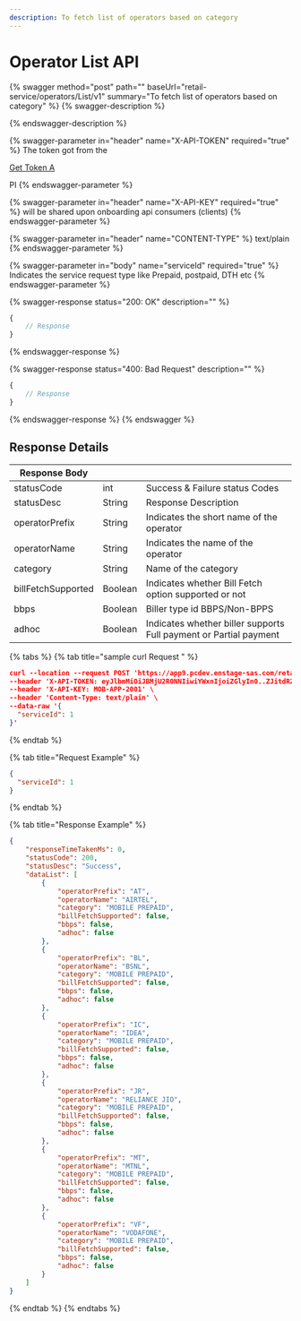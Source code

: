 ```yaml
---
description: To fetch list of operators based on category
---
```


# Operator List API

{% swagger method="post" path="" baseUrl="<domain>retail-service/operators/List/v1" summary="To fetch list of operators based on category" %}
{% swagger-description %}

{% endswagger-description %}

{% swagger-parameter in="header" name="X-API-TOKEN" required="true" %}
The token got from the 

[Get Token A](../../../market-place/api-specification/version-1/get-token-api.md)

PI
{% endswagger-parameter %}

{% swagger-parameter in="header" name="X-API-KEY" required="true" %}
will be shared upon onboarding api consumers (clients)
{% endswagger-parameter %}

{% swagger-parameter in="header" name="CONTENT-TYPE" %}
text/plain
{% endswagger-parameter %}

{% swagger-parameter in="body" name="serviceId" required="true" %}
Indicates the service request type like Prepaid, postpaid, DTH etc
{% endswagger-parameter %}

{% swagger-response status="200: OK" description="" %}
```javascript
{
    // Response
}
```
{% endswagger-response %}

{% swagger-response status="400: Bad Request" description="" %}
```javascript
{
    // Response
}
```
{% endswagger-response %}
{% endswagger %}

## Response Details

| Response Body      |         |                                                                     |
| ------------------ | ------- | ------------------------------------------------------------------- |
| statusCode         | int     | Success & Failure status Codes                                      |
| statusDesc         | String  | Response Description                                                |
| operatorPrefix     | String  | Indicates the short name of the operator                            |
| operatorName       | String  | Indicates the name of the operator                                  |
| category           | String  | Name of the category                                                |
| billFetchSupported | Boolean | Indicates whether Bill Fetch option supported or not                |
| bbps               | Boolean | Biller type id BBPS/Non-BPPS                                        |
| adhoc              | Boolean | Indicates whether biller supports   Full payment or Partial payment |

{% tabs %}
{% tab title="sample curl  Request " %}
```json
curl --location --request POST 'https://app9.pcdev.enstage-sas.com/retail-service/operators/List/v1' \
--header 'X-API-TOKEN: eyJlbmMiOiJBMjU2R0NNIiwiYWxnIjoiZGlyIn0..ZJitdRZXJMeJkxFz.PuV48dCHwNI8gt0u1p7wVo8MiLNgyC5BfCkz7Qvpn2NNzXHEgVsfhd4AAHyCq0-FpMHBd5_kR2yZw-fZ-ZQHIqgT-PUOy4H9w1OBDuw0jWfcRtPnT8BNV1bDO7OvVKBplVksyifTLIYX5zFu4HfmHXygEBvv11sL8WUVHyTH8QgLMHLu2qT7l0UBTGHD8pgcZeZAQFdEXPpkglbRVdOedUda7Am1-NSvPLch5s1vyxRNrlR--8xzlfE5munVeYp8ln6L1A.foUnrZNCjNqEcoA_6u9SOw' \
--header 'X-API-KEY: MOB-APP-2001' \
--header 'Content-Type: text/plain' \
--data-raw '{
  "serviceId": 1
}'
```


{% endtab %}

{% tab title="Request Example" %}
```json
{
  "serviceId": 1
}
```


{% endtab %}

{% tab title="Response Example" %}
```json
{
    "responseTimeTakenMs": 0,
    "statusCode": 200,
    "statusDesc": "Success",
    "dataList": [
        {
            "operatorPrefix": "AT",
            "operatorName": "AIRTEL",
            "category": "MOBILE PREPAID",
            "billFetchSupported": false,
            "bbps": false,
            "adhoc": false
        },
        {
            "operatorPrefix": "BL",
            "operatorName": "BSNL",
            "category": "MOBILE PREPAID",
            "billFetchSupported": false,
            "bbps": false,
            "adhoc": false
        },
        {
            "operatorPrefix": "IC",
            "operatorName": "IDEA",
            "category": "MOBILE PREPAID",
            "billFetchSupported": false,
            "bbps": false,
            "adhoc": false
        },
        {
            "operatorPrefix": "JR",
            "operatorName": "RELIANCE JIO",
            "category": "MOBILE PREPAID",
            "billFetchSupported": false,
            "bbps": false,
            "adhoc": false
        },
        {
            "operatorPrefix": "MT",
            "operatorName": "MTNL",
            "category": "MOBILE PREPAID",
            "billFetchSupported": false,
            "bbps": false,
            "adhoc": false
        },
        {
            "operatorPrefix": "VF",
            "operatorName": "VODAFONE",
            "category": "MOBILE PREPAID",
            "billFetchSupported": false,
            "bbps": false,
            "adhoc": false
        }
    ]
}
```


{% endtab %}
{% endtabs %}
